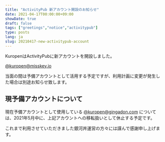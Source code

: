 ```yaml
---
title: "ActivityPub 新アカウント開設のお知らせ"
date: 2021-04-17T00:00:00+09:00
showDate: true
draft: false
tags: ["greetings","notice","activitypub"]
type: posts
lang: ja
slug: 20210417-new-activitypub-account
---
```

KuropenはActivityPubに新アカウントを開設しました。

[@kuropen@misskey.io](https://misskey.io/@kuropen)

当面の間は予備アカウントとして活用する予定ですが、利用計画に変更が発生した場合は別途お知らせ致します。

## 現予備アカウントについて
現在予備アカウントとして使用している [@kuropen@gingadon.com](https://gingadon.com/@kuropen) については、2021年5月中に、上記アカウントへの移転扱いとして休止する予定です。

これまで利用させていただきました銀河丼運営の方々には謹んで感謝申し上げます。
